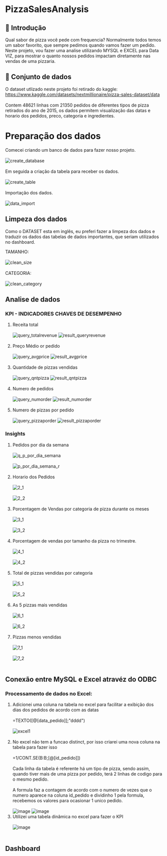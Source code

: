 # PizzaSalesAnalysis

## 📘 Introdução

Qual sabor de pizza você pede com frequencia? Normalmente todos temos um sabor favorito, que sempre pedimos quando vamos fazer um pedido. Neste projeto, vou fazer uma analise utilizando MYSQL e EXCEL para Data VIZ, para mostrar o quanto nossos pedidos impactam diretamente nas vendas de uma pizzaria.

## 📁 Conjunto de dados
O dataset utlizado neste projeto foi retirado do kaggle: https://www.kaggle.com/datasets/nextmillionaire/pizza-sales-dataset/data<BR>
<BR>
Contem 48621 linhas com 21350 pedidos de diferentes tipos de pizza retirados do ano de 2015, os dados permitem visualização das datas e horario dos pedidos, preco, categoria e ingredientes.

# Preparação dos dados

Comecei criando um banco de dados para fazer nosso projeto. <br> <br>
![create_database](https://github.com/zVitor-Emanuel/PizzaSalesAnalysis/assets/148022061/668f06c3-248d-49bc-9a82-a92c308265c2) <br> <br>
Em seguida a criação da tabela para receber os dados. <br> <br>
![create_table](https://github.com/zVitor-Emanuel/PizzaSalesAnalysis/assets/148022061/66649948-c0ba-4801-bc13-fe139a4c5dfa) <br> <br>
Importação dos dados. <br> <br>
![data_import](https://github.com/zVitor-Emanuel/PizzaSalesAnalysis/assets/148022061/dc511a16-d537-426b-bbef-659d2525756d)


## Limpeza dos dados
Como o DATASET esta em inglês, eu preferi fazer a limpeza dos dados e traduzir os dados das tabelas de dados importantes, que seriam utilizados no dashboard.

TAMANHO:<br> <br>
![clean_size](https://github.com/zVitor-Emanuel/PizzaSalesAnalysis/assets/148022061/931f1fa4-8161-41bf-a957-917c8d61ae20) <br> <br>
CATEGORIA: <br> <br>
![clean_category](https://github.com/zVitor-Emanuel/PizzaSalesAnalysis/assets/148022061/5020bb52-ce3d-4836-acba-f360f8defe96)

## Analise de dados
### KPI - INDICADORES CHAVES DE DESEMPENHO
1. Receita total<br> <br>
![query_totalrevenue](https://github.com/zVitor-Emanuel/PizzaSalesAnalysis/assets/148022061/3ae6ae7c-414e-467c-bde3-956ff74eac56)
![result_queryrevenue](https://github.com/zVitor-Emanuel/PizzaSalesAnalysis/assets/148022061/66836df3-a0fe-4647-99bf-4ef4cb6e750e)<br> <br>
2. Preço Médio or pedido<br> <br>
![query_avgprice](https://github.com/zVitor-Emanuel/PizzaSalesAnalysis/assets/148022061/9099878f-9bb7-471b-8184-3b25e33eb4be)
![result_avgprice](https://github.com/zVitor-Emanuel/PizzaSalesAnalysis/assets/148022061/bec59bd8-8ba7-4225-990b-71a13c082504)<br> <br>
3. Quantidade de pizzas vendidas<br> <br>
![query_qntpizza](https://github.com/zVitor-Emanuel/PizzaSalesAnalysis/assets/148022061/c7d1e06a-ff43-4bfb-a059-bf164c34ce57)
![result_qntpizza](https://github.com/zVitor-Emanuel/PizzaSalesAnalysis/assets/148022061/d12eb8e5-b7da-4fac-b9e4-8f799f38173b)<br> <br>
4. Numero de pedidos<br> <br>
![query_numorder](https://github.com/zVitor-Emanuel/PizzaSalesAnalysis/assets/148022061/13226d3a-95bb-45ef-84f3-0513d98925b1)
![result_numorder](https://github.com/zVitor-Emanuel/PizzaSalesAnalysis/assets/148022061/cadc02b0-fde9-4cf6-a345-54db4b15e5e2)<br> <br>
5. Numero de pizzas por pedido<br> <br>
![query_pizzaporder](https://github.com/zVitor-Emanuel/PizzaSalesAnalysis/assets/148022061/bae93169-d87e-4a68-b6ec-0af7bc077674)
![result_pizzaporder](https://github.com/zVitor-Emanuel/PizzaSalesAnalysis/assets/148022061/abff65da-08a8-4498-9796-b20ecdc6fb5b)

### Insights 

1. Pedidos por dia da semana <br> <br>
![q_p_por_dia_semana](https://github.com/zVitor-Emanuel/PizzaSalesAnalysis/assets/148022061/1e548d36-5ff0-43fc-b1b9-278e86c72861) <br> <br>
![p_por_dia_semana_r](https://github.com/zVitor-Emanuel/PizzaSalesAnalysis/assets/148022061/248bcd24-5b35-4cc2-a566-9a0e82821931)<br> <br>
2. Horario dos Pedidos<br> <br>
![2_1](https://github.com/zVitor-Emanuel/PizzaSalesAnalysis/assets/148022061/ef348cd0-b997-427c-819f-01134b3ef3cb)<br> <br>
![2_2](https://github.com/zVitor-Emanuel/PizzaSalesAnalysis/assets/148022061/03deb8c3-1b35-42f3-9e4c-a1b6870e2b80)<br> <br>
3. Porcentagem de Vendas por categoria de pizza durante os meses<br> <br>
![3_1](https://github.com/zVitor-Emanuel/PizzaSalesAnalysis/assets/148022061/016a6f9d-8f61-47b5-a931-983fae62d539)<br> <br>
![3_2](https://github.com/zVitor-Emanuel/PizzaSalesAnalysis/assets/148022061/6845bbf2-d8c7-4c49-80d0-9a4f455be01d)<br> <br>
4. Porcentagem de vendas por tamanho da pizza no trimestre.<br> <br>
![4_1](https://github.com/zVitor-Emanuel/PizzaSalesAnalysis/assets/148022061/521241a9-d0d5-4b9a-8257-5040cb1834b4)<br> <br>
![4_2](https://github.com/zVitor-Emanuel/PizzaSalesAnalysis/assets/148022061/4c26e248-ac32-4704-b9aa-1d750ccf0545)<br> <br>
5. Total de pizzas vendidas por categoria<br> <br>
![5_1](https://github.com/zVitor-Emanuel/PizzaSalesAnalysis/assets/148022061/58bdf32d-96fc-4804-9b64-3fb3af4f9f6a)<br> <br>
![5_2](https://github.com/zVitor-Emanuel/PizzaSalesAnalysis/assets/148022061/16d875a7-7313-4afc-81f3-9e6e3a406fee)<br> <br>
6. As 5 pizzas  mais vendidas<br> <br>
![6_1](https://github.com/zVitor-Emanuel/PizzaSalesAnalysis/assets/148022061/eb12f212-d344-466f-9402-3f22ba50aa04)<br> <br>
![6_2](https://github.com/zVitor-Emanuel/PizzaSalesAnalysis/assets/148022061/5ebf7ed2-16fe-4097-8202-c227421006b9)<br> <br>
7. Pizzas menos vendidas<br> <br>
![7_1](https://github.com/zVitor-Emanuel/PizzaSalesAnalysis/assets/148022061/61242d5e-d96a-4acc-a324-944451e733cf)<br> <br>
![7_2](https://github.com/zVitor-Emanuel/PizzaSalesAnalysis/assets/148022061/59830b36-3146-4996-aaa6-226282c06393)<br> <br>

## Conexão entre MySQL e Excel atravéz do ODBC

### Processamento de dados no Excel:
1. Adicionei uma coluna na tabela no excel para facilitar a exibição dos dias dos pedidos de acordo com as datas <br> <br>
=TEXTO([@[data_pedido]];"dddd") <br> <br>
![excel1](https://github.com/zVitor-Emanuel/PizzaSalesAnalysis/assets/148022061/8631458c-952e-4645-ad0f-c3fda5a0cccf)<br> <br>
2. No excel não tem a funcao distinct, por isso criarei uma nova coluna na tabela para fazer isso <br> <br>
=1/CONT.SE(B:B;[@[id_pedido]])<br> <br>
Cada linha da tabela é referente há um tipo de pizza, sendo assim, quando tiver mais de uma pizza por pedido, terá 2 linhas de codigo para o mesmo pedido.<br> <br>
A formula faz a contagem de acordo com o numero de vezes que o numero aparece na coluna id_pedido e dividinho 1 pela formula, recebemos os valores para ocasionar 1 unico pedido.<br> <br>
![image](https://github.com/zVitor-Emanuel/PizzaSalesAnalysis/assets/148022061/7bcf398b-d528-4c0e-b8d4-328f4a42d032)
![image](https://github.com/zVitor-Emanuel/PizzaSalesAnalysis/assets/148022061/5e567675-7b9a-409f-b7f2-ada428db05ba)
3. Utilizei uma tabela dinâmica no excel para fazer o KPI <br> <br>
![image](https://github.com/zVitor-Emanuel/PizzaSalesAnalysis/assets/148022061/e6ef2826-666d-4171-b660-094d4f3a0e55)<br> <br>

## Dashboard














